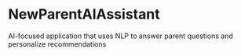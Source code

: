 # NewParentAIAssistant
AI-focused application that uses NLP to answer parent questions and personalize recommendations
